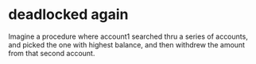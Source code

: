 # deadlocked again

Imagine a procedure where account1 searched thru a series of accounts, and picked the one with highest balance, and then withdrew the amount from that second account. 


